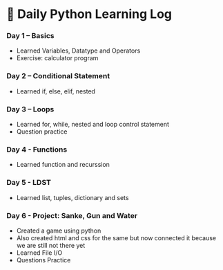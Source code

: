 # 📘 Daily Python Learning Log

### Day 1 – Basics
- Learned Variables, Datatype and Operators
- Exercise: calculator program

### Day 2 – Conditional Statement
- Learned if, else, elif, nested

### Day 3 – Loops
- Learned for, while, nested and loop control statement
- Question practice

### Day 4 - Functions
- Learned function and recurssion

### Day 5 - LDST
- Learned list, tuples, dictionary and sets

### Day 6 - Project: Sanke, Gun and Water
- Created a game using python
- Also created html and css for the same but now connected it because we are still not there yet
- Learned File I/O
- Questions Practice